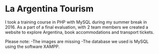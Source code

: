 # La Argentina Tourism
I took a training course in PHP with MySQL during my summer break in 2016. As a part of a final evaluation, with 2 team members we created a website to explore Argentina, book accommodations and transport tickets.

Please note:
-The images are missing
-The database we used is MySQL using the software XAMPP. 
